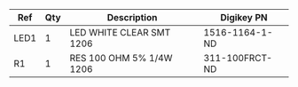 |Ref|Qty|Description|Digikey PN|
|---|---|-----------|------|
|LED1|1|LED WHITE CLEAR SMT 1206|1516-1164-1-ND|
|R1|1|RES 100 OHM 5% 1/4W 1206|311-100FRCT-ND|



